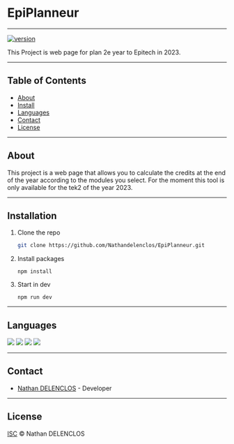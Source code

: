 # EpiPlanneur

***
[![version](https://img.shields.io/badge/Version-1.0-vert)](https://github.com/Nathandelenclos/EpiPlanneur)

This Project is web page for plan 2e year to Epitech in 2023.
***
## Table of Contents

-  [About](#about)
-  [Install](#installation)
-  [Languages](#languages)
-  [Contact](#contact)
-  [License](#license)
***

## About
<div id="about"></div>

This project is a web page that allows you to calculate the credits at the end of the year according to the modules you select.
For the moment this tool is only available for the tek2 of the year 2023.

***

## Installation
<div id="installation"></div>

1. Clone the repo
   ```sh
   git clone https://github.com/Nathandelenclos/EpiPlanneur.git
   ```
2. Install packages
    ```shell
    npm install
    ```
3. Start in dev
    ```shell
    npm run dev
    ```
***

## Languages
<div id="languages"></div>

![](https://img.shields.io/badge/-VueJS-vert)
![](https://img.shields.io/badge/-Javascript-yellow)
![](https://img.shields.io/badge/-HTML-red)
![](https://img.shields.io/badge/-CSS-blue)

***

## Contact
<div id="contact"></div>

-  [Nathan DELENCLOS](mailto:nathan.delenclos@epitech.eu) - Developer

***

## License
<div id="license"></div>

[ISC](LICENSE) © Nathan DELENCLOS

